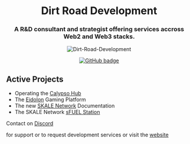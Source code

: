 <h1 align="center">Dirt Road Development</h1>
<h3 align="center">A R&D consultant and strategist offering services accross Web2 and Web3 stacks.</h3>

<p align="center"> <img src="https://komarev.com/ghpvc/?username=Dirt-Road-Development" alt="Dirt-Road-Development" /> </p>

<p align="center">
  <a href="https://github.com/Dirt-Road-Development?tab=followers">
    <img src="https://img.shields.io/github/followers/Dirt-Road-Development?label=Followers&logo=GitHub&style=for-the-badge" alt="GitHub badge" />
  </a>
</p>


<h2 align="left">Active Projects</h2>

- Operating the <a href="https://calypsohub.network">Calypso Hub</a>
- The <a href="https://eidolongaming.dev">Eidolon</a> Gaming Platform
- The new <a href="https://skale.space">SKALE Network</a> Documentation
- The SKALE Network <a href="https://sfuelstation.com">sFUEL Station</a>

<p>Contact on <a href="https://discord.dirtroad.dev">Discord</a></p> for support or to request development services or visit the <a href="https://dirtroad.dev">website</a>
